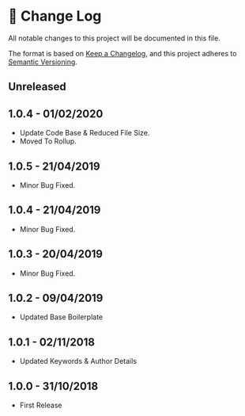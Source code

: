 # 📝  Change Log

All notable changes to this project will be documented in this file.

The format is based on [Keep a Changelog](https://keepachangelog.com/en/1.0.0/), and this project adheres to [Semantic Versioning](https://semver.org/spec/v2.0.0.html).

## Unreleased

## 1.0.4 - 01/02/2020
* Update Code Base & Reduced File Size.
* Moved To Rollup.

## 1.0.5 - 21/04/2019
* Minor Bug Fixed.

## 1.0.4 - 21/04/2019
* Minor Bug Fixed.

## 1.0.3 - 20/04/2019
* Minor Bug Fixed.

## 1.0.2 - 09/04/2019
* Updated Base Boilerplate

## 1.0.1 - 02/11/2018
* Updated Keywords & Author Details

## 1.0.0 - 31/10/2018
* First Release